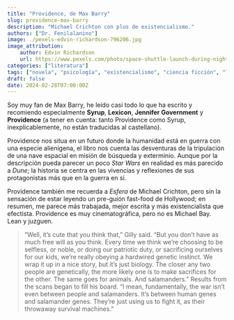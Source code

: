 ```yaml
---
title: "Providence, de Max Barry"
slug: providence-max-barry
description: "Michael Crichton con plus de existencialismo."
authors: ["Dr. Fenilalanino"]
image: ./pexels-edvin-richardson-796206.jpg
image_attribution:
    author: Edvin Richardson
    url: https://www.pexels.com/photo/space-shuttle-launch-during-nighttime-796206/
categories: ["literatura"]
tags: ["novela", "psicología", "existencialismo", "ciencia ficción", "lang-en"]
draft: false
date: 2024-02-28T07:00:00Z
---
```


Soy muy fan de Max Barry, he leído casi todo lo que ha escrito y recomiendo especialmente **Syrup**, **Lexicon**, **Jennifer Government** y **Providence** (a tener en cuenta: tanto Providence como Syrup, inexplicablemente, no están traducidas al castellano).

Providence nos situa en un futuro donde la humanidad está en guerra con una especie alienígena, el libro nos cuenta las desventuras de la tripulación de una nave espacial en misión de búsqueda y exterminio. Aunque por la descripción pueda parecer un poco *Star Wars* en realidad es más parecido a *Dune*; la historia se centra en las vivencias y reflexiones de sus protagonistas más que en la guerra en sí.

Providence también me recuerda a *Esfera* de Michael Crichton, pero sin la sensación de estar leyendo un pre-guión fast-food de Hollywood; en resumen, me parece más trabajada, mejor escrita y más existencialista que efectista. Providence es muy cinematográfica, pero no es Michael Bay. Lean y juzguen.


> “Well, it’s cute that you think that,” Gilly said. “But you don’t have as much free will as you think. Every time we think we’re choosing to be selfless, or noble, or doing our patriotic duty, or sacrificing ourselves for our kids, we’re really obeying a hardwired genetic instinct. We wrap it up in a nice story, but it’s just biology. The closer any two people are genetically, the more likely one is to make sacrifices for the other. The same goes for animals. And salamanders.” Results from the scans began to fill his board. “I mean, fundamentally, the war isn’t even between people and salamanders. It’s between human genes and salamander genes. They’re just using us to fight it, as their throwaway survival machines.”
